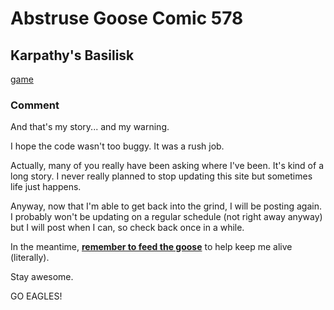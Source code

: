 # Abstruse Goose Comic 578
## Karpathy's Basilisk

[game](https://web.archive.org/web/20231202045216/https://abstrusegoose.com/578)

### Comment
And that's my story... and my warning.
<p>I hope the code wasn't too buggy. It was a rush job.
<p>Actually, many of you really have been asking where I've been. It's kind of a long story. I never really planned to stop updating this site but sometimes life just happens.</p>
<p>Anyway, now that I'm able to get back into the grind, I will be posting again. I probably won't be updating on a regular schedule (not right away anyway) but I will post when I can, so check back once in a while.</p>
<p>In the meantime, <strong><a href="https://web.archive.org/web/20180203193852/http://abstrusegoose.com/feedthegoose">remember to feed the goose</a></strong> to help keep me alive (literally).</p>
<p>Stay awesome.</p>
<p>GO EAGLES!</p>

